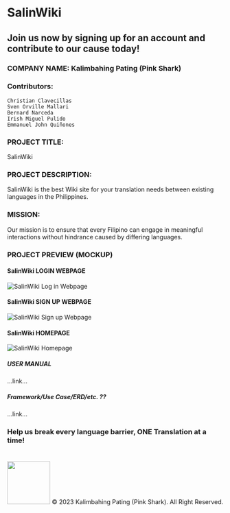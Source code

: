 # SalinWiki
## Join us now by signing up for an account and contribute to our cause today! 
### COMPANY NAME: Kalimbahing Pating (Pink Shark)
### Contributors:
    Christian Clavecillas
    Sven Orville Mallari
    Bernard Narceda
    Irish Miguel Pulido
    Emmanuel John Quiñones

### PROJECT TITLE:
SalinWiki
### PROJECT DESCRIPTION:
SalinWiki is the best Wiki site for your translation needs between existing languages in the Philippines.
### MISSION:
Our mission is to ensure that every Filipino can engage in meaningful interactions without hindrance caused by differing languages. 

### PROJECT PREVIEW (MOCKUP)
#### SalinWiki LOGIN WEBPAGE
![SalinWiki Log in Webpage](https://github.com/clavecillascc/SalinWiki/assets/104261996/62b7f6e0-5738-46e6-b1ee-63d71db17c28)

#### SalinWiki SIGN UP WEBPAGE
![SalinWiki Sign up Webpage](https://github.com/clavecillascc/SalinWiki/assets/104261996/1da2efa2-85b8-4172-92b0-2d693e25d92c)

#### SalinWiki HOMEPAGE 
![SalinWiki Homepage](https://github.com/clavecillascc/SalinWiki/assets/104261996/0cea3f26-0c6e-4c39-a902-6f48ac07c656)

##### USER MANUAL
...link...

##### Framework/Use Case/ERD/etc. ??
...link...

### Help us break every language barrier, ONE Translation at a time!
#
<img src="https://github.com/clavecillascc/SalinWiki/assets/104261996/513e46d1-b288-47e8-ad9b-cff42f98c998" width="100" height="100">
© 2023 Kalimbahing Pating (Pink Shark). All Right Reserved.
